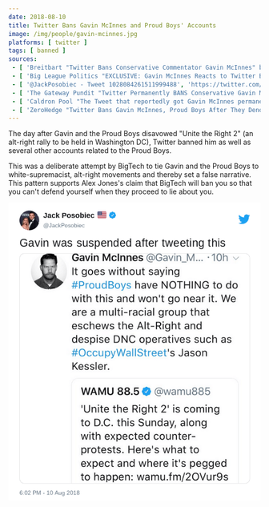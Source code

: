 ```yaml
---
date: 2018-08-10
title: Twitter Bans Gavin McInnes and Proud Boys' Accounts
image: /img/people/gavin-mcinnes.jpg
platforms: [ twitter ]
tags: [ banned ]
sources:
 - [ 'Breitbart "Twitter Bans Conservative Commentator Gavin McInnes" by Allum Bokhari', 'https://www.breitbart.com/tech/2018/08/10/twitter-bans-conservative-commentator-gavin-mcinnes/' ]
 - [ 'Big League Politics "EXCLUSIVE: Gavin McInnes Reacts to Twitter Ban" by Peter D''Abrosca', 'https://bigleaguepolitics.com/exclusive-gavin-mcinnes-reacts-to-twitter-ban/' ]
 - [ '@JackPosobiec - Tweet 1028084261511999488', 'https://twitter.com/JackPosobiec/status/1028084261511999488' ]
 - [ 'The Gateway Pundit "Twitter Permanently BANS Conservative Gavin McInnes and the Official Proud Boys Account" by Cassandra Fairbanks', 'https://www.thegatewaypundit.com/2018/08/twitter-permanently-bans-gavin-mcinnes-and-the-official-proud-boys-account/' ]
 - [ 'Caldron Pool "The Tweet that reportedly got Gavin McInnes permanently banned from Twitter."', 'https://caldronpool.com/the-tweet-that-reportedly-got-gavin-mcinnes-permanently-banned-from-twitter/' ]
 - [ 'ZeroHedge "Twitter Bans Gavin McInnes, Proud Boys After They Denounce White Supremacist Rally"', 'https://www.zerohedge.com/news/2018-08-11/twittter-bans-gavin-mcinnes-proud-boys-after-they-denounce-white-supremacist-rally' ]
---
```


The day after Gavin and the Proud Boys disavowed "Unite the Right 2" (an alt-right rally to be held in Washington DC), Twitter banned him as well as several other accounts related to the Proud Boys.

This was a deliberate attempt by BigTech to tie Gavin and the Proud Boys to white-supremacist, alt-right movements and thereby set a false narrative.
This pattern supports Alex Jones's claim that BigTech will ban you so that you can't defend yourself when they proceed to lie about you.

![](JackPosobiec@1028084261511999488.png)
